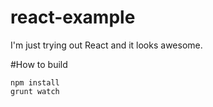 react-example
=============

I'm just trying out React and it looks awesome.  

#How to build
```shel
npm install
grunt watch
```
